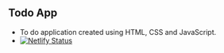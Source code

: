 ## Todo App

- To do application created using HTML, CSS and JavaScript.
- [![Netlify Status](https://api.netlify.com/api/v1/badges/135f950e-4ba6-409a-b48e-5ec93c362ac5/deploy-status)](https://app.netlify.com/sites/todosjs/deploys)